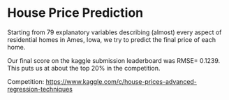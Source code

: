 # House Price Prediction    

Starting from 79 explanatory variables describing (almost) every aspect of residential homes in Ames, Iowa, we try to predict the final price of each home.    

Our final score on the kaggle submission leaderboard was RMSE= 0.1239. This puts us at about the top 20% in the competition.     


Competition: https://www.kaggle.com/c/house-prices-advanced-regression-techniques

